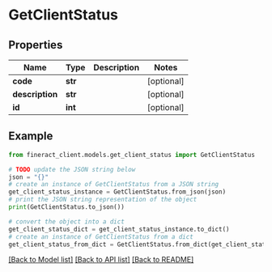 # GetClientStatus


## Properties

Name | Type | Description | Notes
------------ | ------------- | ------------- | -------------
**code** | **str** |  | [optional] 
**description** | **str** |  | [optional] 
**id** | **int** |  | [optional] 

## Example

```python
from fineract_client.models.get_client_status import GetClientStatus

# TODO update the JSON string below
json = "{}"
# create an instance of GetClientStatus from a JSON string
get_client_status_instance = GetClientStatus.from_json(json)
# print the JSON string representation of the object
print(GetClientStatus.to_json())

# convert the object into a dict
get_client_status_dict = get_client_status_instance.to_dict()
# create an instance of GetClientStatus from a dict
get_client_status_from_dict = GetClientStatus.from_dict(get_client_status_dict)
```
[[Back to Model list]](../README.md#documentation-for-models) [[Back to API list]](../README.md#documentation-for-api-endpoints) [[Back to README]](../README.md)



